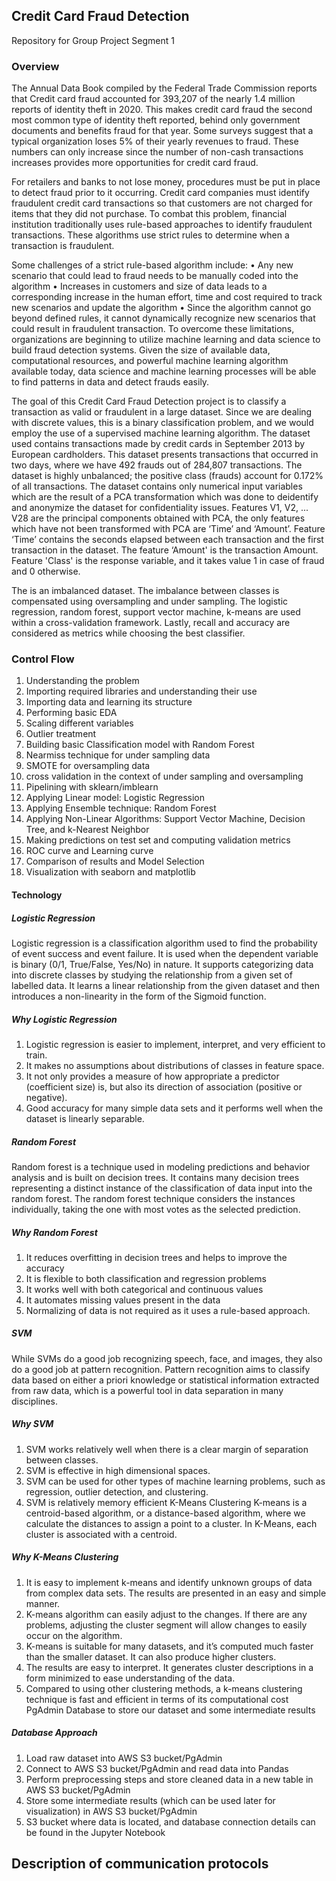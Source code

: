 ## Credit Card Fraud Detection
Repository for Group Project Segment 1
### Overview
The Annual Data Book compiled by the Federal Trade Commission reports that Credit card fraud accounted for 393,207 of the nearly 1.4 million reports of identity theft in 2020. This makes credit card fraud the second most common type of identity theft reported, behind only government documents and benefits fraud for that year. Some surveys suggest that a typical organization loses 5% of their yearly revenues to fraud. These numbers can only increase since the number of non-cash transactions increases provides more opportunities for credit card fraud.

For retailers and banks to not lose money, procedures must be put in place to detect fraud prior to it occurring.
Credit card companies must identify fraudulent credit card transactions so that customers are not charged for items that they did not purchase. To combat this problem, financial institution traditionally uses rule-based approaches to identify fraudulent transactions. These algorithms use strict rules to determine when a transaction is fraudulent.

Some challenges of a strict rule-based algorithm include:
•	Any new scenario that could lead to fraud needs to be manually coded into the algorithm
•	Increases in customers and size of data leads to a corresponding increase in the human effort, time and cost required to track new scenarios and update the algorithm
•	Since the algorithm cannot go beyond defined rules, it cannot dynamically recognize new scenarios that could result in fraudulent transaction.
To overcome these limitations, organizations are beginning to utilize machine learning and data science to build fraud detection systems. Given the size of available data, computational resources, and powerful machine learning algorithm available today, data science and machine learning processes will be able to find patterns in data and detect frauds easily.

The goal of this Credit Card Fraud Detection project is to classify a transaction as valid or fraudulent in a large dataset. Since we are dealing with discrete values, this is a binary classification problem, and we would employ the use of a supervised machine learning algorithm.
The dataset used contains transactions made by credit cards in September 2013 by European cardholders. This dataset presents transactions that occurred in two days, where we have 492 frauds out of 284,807 transactions. The dataset is highly unbalanced; the positive class (frauds) account for 0.172% of all transactions. 
The dataset contains only numerical input variables which are the result of a PCA transformation which was done to deidentify and anonymize the dataset for confidentiality issues. Features V1, V2, ... V28 are the principal components obtained with PCA, the only features which have not been transformed with PCA are ‘Time’ and ‘Amount’. 
Feature ‘Time’ contains the seconds elapsed between each transaction and the first transaction in the dataset. The feature ‘Amount' is the transaction Amount. Feature 'Class' is the response variable, and it takes value 1 in case of fraud and 0 otherwise.

The is an imbalanced dataset. The imbalance between classes is compensated using oversampling and under sampling. The logistic regression, random forest, support vector machine, k-means are used within a cross-validation framework. Lastly, recall and accuracy are considered as metrics while choosing the best classifier.

### Control Flow
1.	Understanding the problem
2.	Importing required libraries and understanding their use
3.	Importing data and learning its structure
4.	Performing basic EDA
5.	Scaling different variables
6.	Outlier treatment
7.	Building basic Classification model with Random Forest
8.	Nearmiss technique for under sampling data
9.	SMOTE for oversampling data
10.	cross validation in the context of under sampling and oversampling
11.	Pipelining with sklearn/imblearn
12.	Applying Linear model: Logistic Regression
13.	Applying Ensemble technique: Random Forest
14.	Applying Non-Linear Algorithms: Support Vector Machine, Decision Tree, and k-Nearest Neighbor
15.	Making predictions on test set and computing validation metrics
16.	ROC curve and Learning curve
17.	Comparison of results and Model Selection
18.	Visualization with seaborn and matplotlib

#### Technology
##### Logistic Regression
Logistic regression is a classification algorithm used to find the probability of event success and event failure. It is used when the dependent variable is binary (0/1, True/False, Yes/No) in nature. It supports categorizing data into discrete classes by studying the relationship from a given set of labelled data. It learns a linear relationship from the given dataset and then introduces a non-linearity in the form of the Sigmoid function.
##### Why Logistic Regression
1.	Logistic regression is easier to implement, interpret, and very efficient to train.
2.	It makes no assumptions about distributions of classes in feature space.
3.	It not only provides a measure of how appropriate a predictor (coefficient size) is, but also its direction of association (positive or negative).
4.	Good accuracy for many simple data sets and it performs well when the dataset is linearly separable.
##### Random Forest
Random forest is a technique used in modeling predictions and behavior analysis and is built on decision trees. It contains many decision trees representing a distinct instance of the classification of data input into the random forest. The random forest technique considers the instances individually, taking the one with most votes as the selected prediction.
##### Why Random Forest
1.	It reduces overfitting in decision trees and helps to improve the accuracy
2.	It is flexible to both classification and regression problems
3.	It works well with both categorical and continuous values
4.	It automates missing values present in the data
5.	Normalizing of data is not required as it uses a rule-based approach.
##### SVM
While SVMs do a good job recognizing speech, face, and images, they also do a good job at pattern recognition. Pattern recognition aims to classify data based on either a priori knowledge or statistical information extracted from raw data, which is a powerful tool in data separation in many disciplines.
##### Why SVM
1.	SVM works relatively well when there is a clear margin of separation between classes.
2.	SVM is effective in high dimensional spaces.
3.	SVM can be used for other types of machine learning problems, such as regression, outlier detection, and clustering.
4.	SVM is relatively memory efficient
K-Means Clustering
K-means is a centroid-based algorithm, or a distance-based algorithm, where we calculate the distances to assign a point to a cluster. In K-Means, each cluster is associated with a centroid.
##### Why K-Means Clustering
1.	It is easy to implement k-means and identify unknown groups of data from complex data sets. The results are presented in an easy and simple manner.
2.	K-means algorithm can easily adjust to the changes. If there are any problems, adjusting the cluster segment will allow changes to easily occur on the algorithm.
3.	K-means is suitable for many datasets, and it’s computed much faster than the smaller dataset. It can also produce higher clusters.
4.	The results are easy to interpret. It generates cluster descriptions in a form minimized to ease understanding of the data.
5.	Compared to using other clustering methods, a k-means clustering technique is fast and efficient in terms of its computational cost
PgAdmin Database to store our dataset and some intermediate results
##### Database Approach
1.	Load raw dataset into AWS S3 bucket/PgAdmin
2.	Connect to AWS S3 bucket/PgAdmin and read data into Pandas
3.	Perform preprocessing steps and store cleaned data in a new table in AWS S3 bucket/PgAdmin
4.	Store some intermediate results (which can be used later for visualization) in AWS S3 bucket/PgAdmin
5.	S3 bucket where data is located, and database connection details can be found in the Jupyter Notebook


## Description of communication protocols


